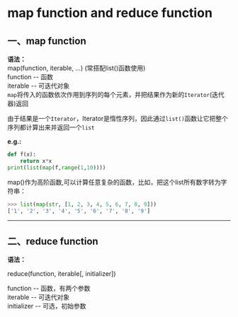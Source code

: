 # map function and reduce function

## 一、map function

**语法：**  
map(function, iterable, ...)  (常搭配list()函数使用)  
function -- 函数  
iterable -- 可迭代对象  
`map`将传入的函数依次作用到序列的每个元素，并把结果作为新的`Iterator`(迭代器)返回

由于结果是一个`Iterator`，Iterator是惰性序列，因此通过`list()`函数让它把整个序列都计算出来并返回一个`list`

**e.g.:**
```python
def f(x):
    return x*x
print(list(map(f,range(1,10))))
```
map()作为高阶函数,可以计算任意复杂的函数，比如，把这个list所有数字转为字符串：

```python
>>> list(map(str, [1, 2, 3, 4, 5, 6, 7, 8, 9]))
['1', '2', '3', '4', '5', '6', '7', '8', '9']
```


***************************
## 二、reduce function

**语法：**  

reduce(function, iterable[, initializer])  

function -- 函数，有两个参数  
iterable -- 可迭代对象  
initializer -- 可选，初始参数  